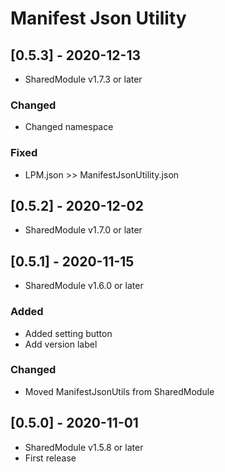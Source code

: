 # Manifest Json Utility

## [0.5.3] - 2020-12-13
- SharedModule v1.7.3 or later

### Changed
- Changed namespace

### Fixed
- LPM.json >> ManifestJsonUtility.json

## [0.5.2] - 2020-12-02
- SharedModule v1.7.0 or later

## [0.5.1] - 2020-11-15
- SharedModule v1.6.0 or later

### Added
- Added setting button
- Add version label

### Changed
- Moved ManifestJsonUtils from SharedModule

## [0.5.0] - 2020-11-01
- SharedModule v1.5.8 or later
- First release

